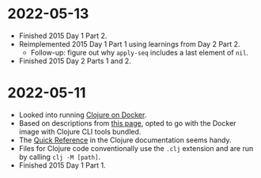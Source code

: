 # 2022-05-13

- Finished 2015 Day 1 Part 2.
- Reimplemented 2015 Day 1 Part 1 using learnings from Day 2 Part 2.
  - Follow-up: figure out why `apply-seq` includes a last element of `nil`.
- Finished 2015 Day 2 Parts 1 and 2.

# 2022-05-11

- Looked into running [Clojure on Docker](https://hub.docker.com/_/clojure).
- Based on descriptions from [this page](https://practical.li/clojure-staging/alternative-tools/clojure-tools/compare-with-leiningen.html), opted to go with the Docker image with Clojure CLI tools bundled.
- The [Quick Reference](https://clojuredocs.org/quickref) in the Clojure documentation seems handy.
- Files for Clojure code conventionally use the `.clj` extension and are run by calling `clj -M [path]`.
- Finished 2015 Day 1 Part 1.
